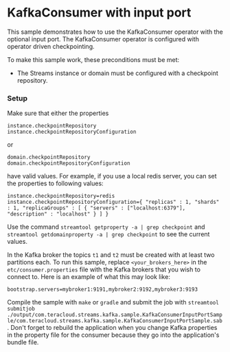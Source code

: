 # KafkaConsumer with input port

This sample demonstrates how to use the KafkaConsumer operator with the optional input port.
The KafkaConsumer operator is configured with operator driven checkpointing.

To make this sample work, these preconditions must be met:
* The Streams instance or domain must be configured with a checkpoint repository.


### Setup

Make sure that either the properties
```
instance.checkpointRepository
instance.checkpointRepositoryConfiguration
```
or
```
domain.checkpointRepository
domain.checkpointRepositoryConfiguration
```
have valid values. For example, if you use a local redis server, you can set the properties to following values:
```
instance.checkpointRepository=redis
instance.checkpointRepositoryConfiguration={ "replicas" : 1, "shards" : 1, "replicaGroups" : [ { "servers" : ["localhost:6379"], "description" : "localhost" } ] }
```
Use the command `streamtool getproperty -a | grep checkpoint` and `streamtool getdomainproperty -a | grep checkpoint` to see the current values.

In the Kafka broker the topics `t1` and `t2` must be created with at least two partitions each. 
To run this sample, replace `<your_brokers_here>` in the `etc/consumer.properties` file with the Kafka brokers that you wish to connect to.
Here is an example of what this may look like: 

```
bootstrap.servers=mybroker1:9191,mybroker2:9192,mybroker3:9193
```

Compile the sample with `make` or `gradle` and submit the job with
`streamtool submitjob ./output/com.teracloud.streams.kafka.sample.KafkaConsumerInputPortSample/com.teracloud.streams.kafka.sample.KafkaConsumerInputPortSample.sab`.
Don't forget to rebuild the application when you change Kafka properties in the property file for the consumer because they go into the application's bundle file.
